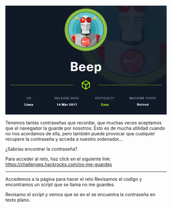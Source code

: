 ![Image text](https://github.com/b14nc0/CTF/blob/main/HTB/images/beep/beep.jpg)

Tenemos tantas contraseñas que recordar, que muchas veces aceptamos que el navegador la guarde por nosotros. Esto es de mucha utilidad cuando no nos acordamos de ella, pero también puede provocar que cualquier recupere la contraseña y acceda a nuestro ordenador...

¿Sabrías encontrar la contraseña?

Para acceder al reto, haz click en el siguiente link: https://challenges.hackrocks.com/no-me-guardes


*** 
Accedemos a la página para hacer el reto
Revisamos el codigo y encontramos un script que se llama no me guardes.


Revisamo el script y vemos que se en el se encuentra la contraseña en texto plano.

